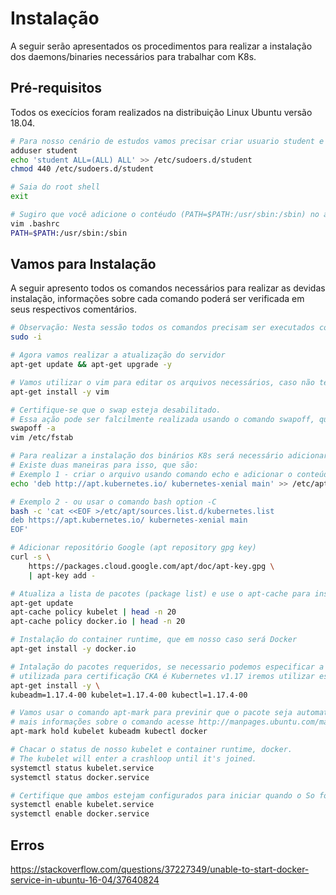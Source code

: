 # Instalação
A seguir serão apresentados os procedimentos para realizar a instalação dos daemons/binaries necessários para trabalhar com K8s.

## Pré-requisitos
Todos os execícios foram realizados na distribuição Linux Ubuntu versão 18.04.

~~~sh
# Para nosso cenário de estudos vamos precisar criar usuario student e adiciona-lo com permissão sudoers
adduser student
echo 'student ALL=(ALL) ALL' >> /etc/sudoers.d/student
chmod 440 /etc/sudoers.d/student

# Saia do root shell
exit

# Sugiro que você adicione o contéudo (PATH=$PATH:/usr/sbin:/sbin) no arquivo .bashrc no diretório inicial
vim .bashrc
PATH=$PATH:/usr/sbin:/sbin
~~~

## Vamos para Instalação
A seguir apresento todos os comandos necessários para realizar as devidas instalação, informações sobre cada comando poderá ser verificada em seus respectivos comentários.

~~~sh
# Observação: Nesta sessão todos os comandos precisam ser executados com privilégios root, para isso use o comando sudo -i
sudo -i

# Agora vamos realizar a atualização do servidor
apt-get update && apt-get upgrade -y

# Vamos utilizar o vim para editar os arquivos necessários, caso não tenha instalado, realize sua instalação
apt-get install -y vim

# Certifique-se que o swap esteja desabilitado.
# Essa ação pode ser falcilmente realizada usando o comando swapoff, que remove do fstab todas entradas para partições de swap
swapoff -a
vim /etc/fstab

# Para realizar a instalação dos binários K8s será necessário adicionar o repositório (apt repository)
# Existe duas maneiras para isso, que são:
# Exemplo 1 - criar o arquivo usando comando echo e adicionar o conteúdo (deb http://apt.kubernetes.io/ kubernetes-xenial main)
echo 'deb http://apt.kubernetes.io/ kubernetes-xenial main' >> /etc/apt/sources.list.d/kubernetes.list

# Exemplo 2 - ou usar o comando bash option -C
bash -c 'cat <<EOF >/etc/apt/sources.list.d/kubernetes.list
deb https://apt.kubernetes.io/ kubernetes-xenial main
EOF'

# Adicionar repositório Google (apt repository gpg key)
curl -s \
    https://packages.cloud.google.com/apt/doc/apt-key.gpg \
    | apt-key add -

# Atualiza a lista de pacotes (package list) e use o apt-cache para inspecionar as versões disponíveis no repositório adicionado
apt-get update
apt-cache policy kubelet | head -n 20 
apt-cache policy docker.io | head -n 20 

# Instalação do container runtime, que em nosso caso será Docker 
apt-get install -y docker.io

# Intalação do pacotes requeridos, se necessario podemos especificar a versão desejada, como a vesão atualmente 
# utilizada para certificação CKA é Kubernetes v1.17 iremos utilizar essa versão
apt-get install -y \
kubeadm=1.17.4-00 kubelet=1.17.4-00 kubectl=1.17.4-00

# Vamos usar o comando apt-mark para previnir que o pacote seja automaticamente instalado, actualizado ou removido
# mais informações sobre o comando acesse http://manpages.ubuntu.com/manpages/trusty/pt/man8/apt-mark.8.html
apt-mark hold kubelet kubeadm kubectl docker

# Chacar o status de nosso kubelet e container runtime, docker.
# The kubelet will enter a crashloop until it's joined. 
systemctl status kubelet.service 
systemctl status docker.service 

# Certifique que ambos estejam configurados para iniciar quando o So for iniciado.
systemctl enable kubelet.service
systemctl enable docker.service
~~~

## Erros
https://stackoverflow.com/questions/37227349/unable-to-start-docker-service-in-ubuntu-16-04/37640824